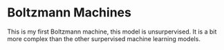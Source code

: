 # Boltzmann Machines
This is my first Boltzmann machine, this model is unsurpervised. It is a bit more complex than the other surpervised machine learning models. 